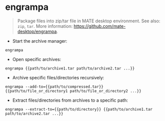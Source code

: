# engrampa

> Package files into zip/tar file in MATE desktop environment.
> See also: `zip`, `tar`.
> More information: <https://github.com/mate-desktop/engrampa>.

- Start the archive manager:

`engrampa`

- Open specific archives:

`engrampa {{path/to/archive1.tar path/to/archive2.tar ...}}`

- Archive specific files/directories recursively:

`engrampa --add-to={{path/to/compressed.tar}} {{path/to/file_or_directory1 path/to/file_or_directory2 ...}}`

- Extract files/directories from archives to a specific path:

`engrampa --extract-to={{path/to/directory}} {{path/to/archive1.tar path/to/archive2.tar ...}}`
